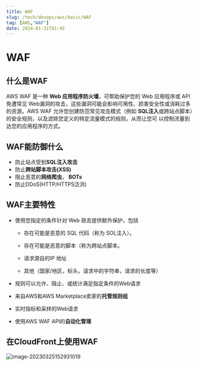```yaml
---
title: WAF
slug: /tech/devops/aws/basic/WAF
tag: [AWS,"WAF"]
date: 2024-01-31T01:45
---
```

# WAF

## 什么是WAF

AWS WAF 是一种 **Web 应用程序防火墙**，可帮助保护您的 Web 应用程序或 API 免遭常见 Web漏洞的攻击，这些漏洞可能会影响可用性、损害安全性或消耗过多的资源。AWS WAF 允许您创建防范常见攻击模式（例如 **SQL注入**或跨站点脚本）的安全规则，以及滤除您定义的特定流量模式的规则，从而让您可 以控制流量到达您的应用程序的方式。

## WAF能防御什么

- 防止站点受到**SQL注入攻击**
- 防止**跨站脚本攻击(XSS)**
- 阻止恶意的**网络爬虫**， **BOTs**
- 防止DDoS(HTTP/HTTPS泛洪)

## WAF主要特性

- 使用您指定的条件针对 Web 政击提供额外保护，包括

  - 存在可能是恶意的 SQL 代码（称为 SOL注入）。

  - 存在可能是恶意的脚本（称为跨站点脚本。

  - 请求源自的IP 地址

  - 其他（国家/地区，标头，请求中的宇符串，请求的长度等）

- 规则可以允许、阻止、或统计满足指定条件的Web请求

- 来自AWS和AWS Marketplace卖家的**托管规则组**

- 实时指标和采样的Web请求

- 使用AWS WAF API的**自动化管理**

## 在CloudFront上使用WAF

![image-20230325152931019](https://picgo-starry.oss-cn-beijing.aliyuncs.com/img/devops/AWS/WAS.png)